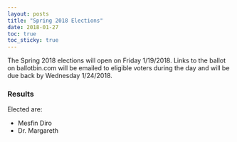 ```yaml
---
layout: posts
title: "Spring 2018 Elections"
date: 2018-01-27
toc: true
toc_sticky: true
---
```


The Spring 2018 elections will open on Friday 1/19/2018. Links to the ballot on ballotbin.com will be emailed to eligible voters during the day and will be due back by Wednesday 1/24/2018.

### Results

Elected are: 

* Mesfin Diro
* Dr. Margareth
